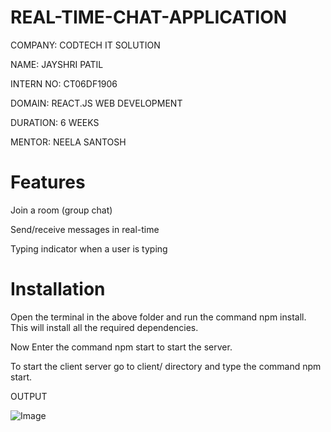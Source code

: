 # REAL-TIME-CHAT-APPLICATION

COMPANY: CODTECH IT SOLUTION

NAME: JAYSHRI PATIL

INTERN NO: CT06DF1906

DOMAIN: REACT.JS WEB DEVELOPMENT

DURATION: 6 WEEKS

MENTOR: NEELA SANTOSH


 # Features
Join a room (group chat)

Send/receive messages in real-time

Typing indicator when a user is typing

# Installation

Open the terminal in the above folder and run the command npm install. This will install all the required dependencies.

Now Enter the command npm start to start the server.

To start the client server go to client/ directory and type the command npm start.



OUTPUT



![Image](https://github.com/user-attachments/assets/4397e3ac-1572-4128-98d6-1f2015d64d1d)
